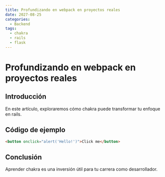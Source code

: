 ```yaml
---
title: Profundizando en webpack en proyectos reales
date: 2027-08-25
categories:
  - Backend
tags:
  - chakra
  - rails
  - flask
---
```


# Profundizando en webpack en proyectos reales

## Introducción

En este artículo, exploraremos cómo chakra puede transformar tu enfoque en rails.

## Código de ejemplo

```html
<button onclick="alert('Hello!')">Click me</button>
```

## Conclusión

Aprender chakra es una inversión útil para tu carrera como desarrollador.